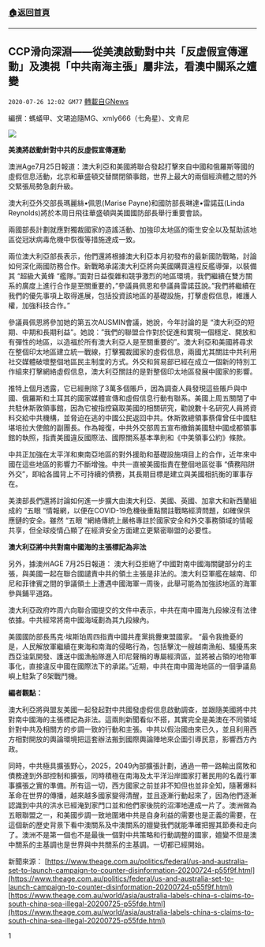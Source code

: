 ###  [:house:返回首頁](https://github.com/ourhimalayas/txt)
---

## CCP滑向深淵——從美澳啟動對中共「反虛假宣傳運動」及澳視「中共南海主張」屬非法，看澳中關系之嬗變
`2020-07-26 12:02 GM77` [轉載自GNews](https://gnews.org/zh-hant/276807/)

編撰：螞蟻甲、文珺追隨MG、xmly666（七角星）、文肯尼

![](https://s3.amazonaws.com/gnews-media-offload/wp-content/uploads/2020/07/26120022/7.26-2-1.png)

**美澳將啟動針對中共的反虛假宣傳運動**

澳洲Age7月25日報道：澳大利亞和美國將聯合發起打擊來自中國和俄羅斯等國的虛假信息活動，北京和華盛頓交替關閉領事館，世界上最大的兩個經濟體之間的外交緊張局勢急劇升級。

澳大利亞外交部長瑪麗絲•佩恩(Marise Payne)和國防部長琳達•雷諾茲(Linda Reynolds)將於本周日飛往華盛頓與美國國防部長舉行重要會談。

兩國部長計劃就應對獨裁國家的造謠活動、加強印太地區的衛生安全以及幫助該地區從冠狀病毒危機中恢復等措施達成一致。

兩位澳大利亞部長表示，他們還將根據澳大利亞本月初發布的最新國防戰略，討論如何深化兩國防務合作。新戰略承諾澳大利亞將向美國購買遠程反艦導彈，以裝備其 “超級大黃蜂 “艦隊。”面對日益復雜和競爭激烈的地區環境，我們繼續在雙方關系的廣度上進行合作是至關重要的，”參議員佩恩和參議員雷諾茲說。”我們將繼續在我們的優先事項上取得進展，包括投資該地區的基礎設施，打擊虛假信息，維護人權，加強科技合作。”

參議員佩恩將參加她的第五次AUSMIN會議，她說，今年討論的是 “澳大利亞的短期、中期和長期利益”。她說：”我們的聯盟合作對於促進和實現一個穩定、開放和有彈性的地區，以造福於所有澳大利亞人是至關重要的”。澳大利亞和美國將尋求在整個印太地區建立統一戰線，打擊獨裁國家的虛假信息，兩國尤其關註中共利用社交媒體破壞整個地區民主制度的方式。外交和貿易部已經在成立一個新的特別工作組來打擊網絡虛假信息，澳大利亞關註的是對整個印太地區發展中國家的影響。

推特上個月透露，它已經刪除了3萬多個賬戶，因為調查人員發現這些賬戶與中國、俄羅斯和土耳其的國家媒體宣傳和虛假信息行動有聯系。美國上周五關閉了中共駐休斯敦領事館，因為它被指控竊取美國的相關研究，勸說數十名研究人員將資料交給中共機構，並脅迫在逃的中國公民返回中共。休斯敦總領事蔡偉曾任中國駐堪培拉大使館的副團長。作為報復，中共外交部周五宣布撤銷美國駐中國成都領事館的執照，指責美國違反國際法、國際關系基本準則和《中美領事公約》條款。

中共正加強在太平洋和東南亞地區的對外援助和基礎設施項目上的合作，近年來中國在這些地區的影響力不斷增強。中共一直被美國指責在整個地區從事 “債務陷阱外交”，即給各國背上不可持續的債務，其長期目標是建立與美國相抗衡的軍事存在。

美澳部長們還將討論如何進一步擴大由澳大利亞、美國、英國、加拿大和新西蘭組成的 “五眼 “情報網，以便在COVID-19危機後重點關註戰略經濟問題，如確保供應鏈的安全。雖然 “五眼 “網絡傳統上嚴格專註於國家安全和外交事務領域的情報共享，但全球疫情凸顯了在經濟安全方面建立更緊密聯盟的必要性。

**澳大利亞將中共對南中國海的主張標記為非法**

另外，據澳州AGE 7月25日報道： 澳大利亞拒絕了中國對南中國海關鍵部分的主張，與美國一起在聯合國譴責中共的領土主張是非法的。澳大利亞軍艦在越南、印尼和菲律賓之間的爭議領土上遭遇中國海軍一周後，此舉可能為加強該地區的海軍參與鋪平道路。

澳大利亞政府咋周六向聯合國提交的文件中表示，中共在南中國海九段線沒有法律依據。中共經常將南中國海域劃為其九段線內。

美國國防部長馬克·埃斯珀周四指責中國共產黨挑釁東盟國家。 “最令我擔憂的是，人民解放軍繼續在東海和南海的侵略行為，包括擊沈一艘越南漁船、騷擾馬來西亞油氣開發、護送中國漁船隊進入印尼聲稱的專屬經濟區，並將被占領的地物軍事化，直接違反中國在國際法下的承諾。”近期，中共在南中國海地區的一個爭議島嶼上駐紮了8架戰鬥機。

**編者觀點：**

澳大利亞將與盟友美國一起發起對中共國發虛假信息啟動調查，並跟隨美國將中共對南中國海的主張標記為非法。這兩則新聞看似不搭，其實完全是美澳在不同領域針對中共及相關方的步調一致的行動和主張。中共以假治國由來已久，並且利用西方相對開放的輿論環境把這套辦法搬到國際輿論陣地來企圖引導民意，影響西方內政。

同時，中共極具擴張野心，2025，2049內部擴張計劃，通過一帶一路輸出腐敗和債務達到外部控制和擴張，同時積極在南海及太平洋沿岸國家打著民用的名義行軍事擴張之實的準備。所有這一切，西方國家之前並非不知但也並非全知，隨著爆料革命在世界的傳播，越來越多國家變得清醒，並且逐漸行動起來了，因為他們逐漸認識到中共的洪水已經淹到家門口並和他們家後院的沼澤地連成一片了。澳洲做為五眼聯盟之一，和美國步調一致地圍堵中共是自身利益的需要也是正義的需要，在這個新的歷史背景下看中澳關系及中澳關系的嬗變我們就能準確把握其節奏和走向了。澳洲不是第一個也不是最後一個對中共策略和行動調整的國家，嬗變不但是澳中關系的主基調也是世界與中共關系的主基調。一切都已經開始。

新聞來源：
[https://www.theage.com.au/politics/federal/us-and-australia-set-to-launch-campaign-to-counter-disinformation-20200724-p55f9f.html](https://www.theage.com.au/politics/federal/us-and-australia-set-to-launch-campaign-to-counter-disinformation-20200724-p55f9f.html)
[https://www.theage.com.au/world/asia/australia-labels-china-s-claims-to-south-china-sea-illegal-20200725-p55fde.html](https://www.theage.com.au/world/asia/australia-labels-china-s-claims-to-south-china-sea-illegal-20200725-p55fde.html)

1
